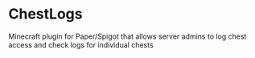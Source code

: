# ChestLogs
Minecraft plugin for Paper/Spigot that allows server admins to log chest access and check logs for individual chests
